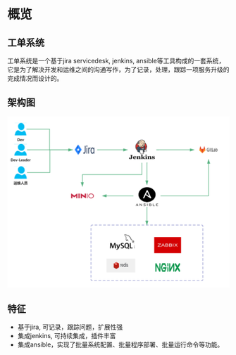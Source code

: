 # 概览

## 工单系统
工单系统是一个基于jira servicedesk, jenkins, ansible等工具构成的一套系统，它是为了解决开发和运维之间的沟通写作，为了记录，处理，跟踪一项服务升级的完成情况而设计的。

## 架构图
![avatar](img/cd.jpg)

## 特征
* 基于jira, 可记录，跟踪问题，扩展性强
* 集成jenkins, 可持续集成，插件丰富
* 集成ansible，实现了批量系统配置、批量程序部署、批量运行命令等功能。
